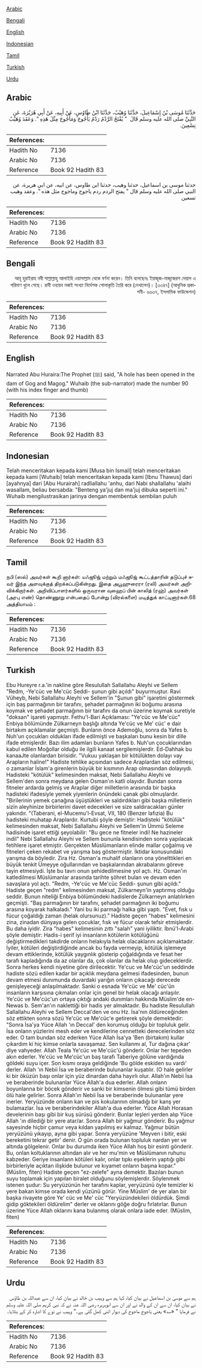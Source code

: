 [Arabic](#arabic)

[Bengali](#bengali)

[English](#english)

[Indonesian](#indonesian)

[Tamil](#tamil)

[Turkish](#turkish)

[Urdu](#urdu)

## Arabic


<div dir="rtl" lang="ar" style={{fontSize:'larger',backgroundColor:'#f8f9fa',padding:20}}>
حَدَّثَنَا مُوسَى بْنُ إِسْمَاعِيلَ، حَدَّثَنَا وُهَيْبٌ، حَدَّثَنَا ابْنُ طَاوُسٍ، عَنْ أَبِيهِ، عَنْ أَبِي هُرَيْرَةَ، عَنِ النَّبِيِّ صلى الله عليه وسلم قَالَ ‏ "‏ يُفْتَحُ الرَّدْمُ رَدْمُ يَأْجُوجَ وَمَأْجُوجَ مِثْلَ هَذِهِ ‏"‏‏.‏ وَعَقَدَ وُهَيْبٌ تِسْعِينَ‏.‏
</div>
<div style={{backgroundColor:'#f8f9fa',padding:20, marginBottom: 10}}><table> <thead> <tr> <th>References:</th> <th></th> </tr> </thead> <tbody><tr><td>Hadith No</td><td>7136</td></tr><tr><td>Arabic No</td><td>7136</td></tr><tr><td>Reference</td><td>Book 92 Hadith 83</td></tr></tbody></table></div>


<div dir="rtl" lang="ar" style={{fontSize:'larger',backgroundColor:'#f8f9fa',padding:20}}>
حدثنا موسى بن اسماعيل، حدثنا وهيب، حدثنا ابن طاوس، عن ابيه، عن ابي هريرة، عن النبي صلى الله عليه وسلم قال " يفتح الردم ردم ياجوج وماجوج مثل هذه ". وعقد وهيب تسعين
</div>
<div style={{backgroundColor:'#f8f9fa',padding:20, marginBottom: 10}}><table> <thead> <tr> <th>References:</th> <th></th> </tr> </thead> <tbody><tr><td>Hadith No</td><td>7136</td></tr><tr><td>Arabic No</td><td>7136</td></tr><tr><td>Reference</td><td>Book 92 Hadith 83</td></tr></tbody></table></div>

## Bengali


<div dir="rtl" lang="bn" style={{fontSize:'larger',backgroundColor:'#f8f9fa',padding:20}}>
আবূ হুরাইরাহ নবী সাল্লাল্লাহু আলাইহি ওয়াসাল্লাম থেকে বর্ণনা করেন। তিনি বলেছেনঃ ইয়াজূজ-মাজূজেরস দেয়াল এ পরিমাণ খুলে গেছে। রাবী ওহায়ব নব্বই সংখ্যা নির্দেশক গোলাকৃতি তৈরি করে (দেখালেন)। [৩৩৪৭] (আধুনিক প্রকাশনী- ৬৬৩৭, ইসলামিক ফাউন্ডেশন)
</div>
<div style={{backgroundColor:'#f8f9fa',padding:20, marginBottom: 10}}><table> <thead> <tr> <th>References:</th> <th></th> </tr> </thead> <tbody><tr><td>Hadith No</td><td>7136</td></tr><tr><td>Arabic No</td><td>7136</td></tr><tr><td>Reference</td><td>Book 92 Hadith 83</td></tr></tbody></table></div>

## English


<div dir="ltr" lang="en" style={{fontSize:'larger',backgroundColor:'#f8f9fa',padding:20}}>
Narrated Abu Huraira:The Prophet (ﷺ) said, "A hole has been opened in the dam of Gog and Magog." Wuhaib (the sub-narrator) made the number 90 (with his index finger and thumb)
</div>
<div style={{backgroundColor:'#f8f9fa',padding:20, marginBottom: 10}}><table> <thead> <tr> <th>References:</th> <th></th> </tr> </thead> <tbody><tr><td>Hadith No</td><td>7136</td></tr><tr><td>Arabic No</td><td>7136</td></tr><tr><td>Reference</td><td>Book 92 Hadith 83</td></tr></tbody></table></div>

## Indonesian


<div dir="ltr" lang="id" style={{fontSize:'larger',backgroundColor:'#f8f9fa',padding:20}}>
Telah menceritakan kepada kami [Musa bin Ismail] telah menceritakan kepada kami [Wuhaib] telah menceritakan kepada kami [Ibnu Thawus] dari [ayahnya] dari [Abu Hurairah] radliallahu 'anhu, dari Nabi shallallahu 'alaihi wasallam, beliau bersabda: "Benteng ya'juj dan ma'juj dibuka seperti ini." Wuhaib mengilustrasikan jarinya dengan membentuk sembilan puluh
</div>
<div style={{backgroundColor:'#f8f9fa',padding:20, marginBottom: 10}}><table> <thead> <tr> <th>References:</th> <th></th> </tr> </thead> <tbody><tr><td>Hadith No</td><td>7136</td></tr><tr><td>Arabic No</td><td>7136</td></tr><tr><td>Reference</td><td>Book 92 Hadith 83</td></tr></tbody></table></div>

## Tamil


<div dir="ltr" lang="ta" style={{fontSize:'larger',backgroundColor:'#f8f9fa',padding:20}}>
நபி (ஸல்) அவர்கள் கூறி னார்கள்: யஃஜூஜ் மற்றும் மஃஜூஜ் கூட்டத்தாரின் தடுப்புச் சுவர் இந்த அளவுக்குத் திறக்கப்படுகின்றது. இதை அபூஹுரைரா (ரலி) அவர்கள் அறிவிக்கிறார்கள். அறிவிப்பாளர்களில் ஒருவரான வுஹைப் பின் காலித் (ரஹ்) அவர்கள் (அரபு எண்) தொண்ணூறு என்பதைப் போன்று (விரல்களை) மடித்துக் காட்டினார்கள்.68 அத்தியாயம் :
</div>
<div style={{backgroundColor:'#f8f9fa',padding:20, marginBottom: 10}}><table> <thead> <tr> <th>References:</th> <th></th> </tr> </thead> <tbody><tr><td>Hadith No</td><td>7136</td></tr><tr><td>Arabic No</td><td>7136</td></tr><tr><td>Reference</td><td>Book 92 Hadith 83</td></tr></tbody></table></div>

## Turkish


<div dir="ltr" lang="tr" style={{fontSize:'larger',backgroundColor:'#f8f9fa',padding:20}}>
Ebu Hureyre r.a.'in nakline göre Resulullah Sallallahu Aleyhi ve Sellem "Redm, -Ye'cüc ve Me'cüc Seddi- şunun gibi açıldı" buyurmuştur. Ravi Vüheyb, Nebi Sallallahu Aleyhi ve Sellem'in "Şunun gibi" işaretini göstermek için baş parmağının bir tarafını, şehadet parmağının iki boğumu arasına koymak ve şehadet parmağının bir tarafını da onun üzerine koymak suretiyle "doksan" işareti yapmıştr. Fethu'l-Bari Açıklaması: "Ye'cüc ve Me'cüc" Enbiya bölümünde Zülkarneyn başlığı altında Ye'cüc ve Me' cüc' e dair birtakım açıklamalar geçmişti. Bunların önce Ademoğlu, sonra da Yafes b. Nuh'un çocukları oldukları ifade edilmişti ve başkaları bunu kesin bir dille ifade etmişlerdir. Bazı ilim adamları bunların Yafes b. Nuh'un çocuklarından kabul edilen Moğollar olduğu ile ilgili kanaat sergilemişlerdir. Ed-Dahhak bu kanaaJte olanlardan birisidir. "Vukuu yaklaşan bir kötülükten dolayı vay Arapların haline!" Hadiste tehlike açısından sadece Araplardan söz edilmesi, o zamanlar İslam'a girenlerin büyük bir kısmının Arap olmasından dolayıydı. Hadisteki "kötülük" kelimesinden maksat, Nebi Sallallahu Aleyhi ve Sellem'den sonra meydana gelen Osman'ın katli olayıdır. Bundan sonra fitneler ardarda gelmiş ve Araplar diğer milletlerin arasında bir başka hadisteki ifadesiyle yemek yiyenlerin önündeki çanak gibi olmuşlardır. "Birilerinin yemek çanağına üşüştükleri ve saldırdıkları gibi başka milletlerin sizin aleyhinize birbirlerini davet edecekleri ve size saldıracakları günler yakındır. "(Taberani, el-Mucemu'l-Evsat, VII, 180 (Benzer lafızia) Bu hadisteki muhatap Araplardır. Kurtubi şöyle demiştir: Hadisteki "kötülük" kelimesinden maksat, Nebi Sallallahu Aleyhi ve Sellem'in Ümmü Seleme hadisinde işaret ettiği şeyolabilir: "Bu gece ne fitneler indi! Ne hazineler indiI" Nebi Sallallahu Aleyhi ve Sellem bununla kendisinden sonra yapılacak fetihlere işaret etmiştir. Gerçekten Müslümanların elinde mallar çoğalmış ve fitneleri çeken rekabet ve yarışma baş göstermiştir. İktidar konusundaki yarışma da böyledir. Zira Hz. Osman'a muhalif olanların ona yönelttikleri en büyük tenkit Ümeyye oğullarından ve başkalarından akrabalarını göreve tayin etmesiydi. İşte bu tavrı onun şehidedilmesine yol açtı. Hz. Osman'ın katledilmesi Müslümanlar arasında tarihte şöhret bulan ve devam eden savaşlara yol açtı. "Redm, -Ye'cüc ve Me'cüc Seddi- şunun gibi açıldı." Hadiste geçen "redm" kelimesinden maksat, Zülkarneyn'in yaptırmış olduğu seddir. Bunun niteliği Enbiya bölümündeki hadislerde Zülkarneyn anlatılırken geçmişti. "Baş parmağının bir tarafını, şehadet parmağının iki boğumu arasına koyarak halkaladı." Yani bu iki parmağı halka gibi yaptı. "Evet, fısk u fücur çoğaldığı zaman (helak olursunuz)." Hadiste geçen "habes" kelimesini zina, zinadan dünyaya gelen çocuklar, fısk ve fücur olarak tefsir etmişlerdir. Bu daha iyidir. Zira "habes" kelimesinin zıttı "salah" yani iyiliktir. İbnü'l-Arabi şöyle demiştir: Hadis-i şerif iyi insanların kötülerin kötülüğünü değiştirmedikleri takdirde onların helakıyla helak olacaklarını açıklamaktadır. İyiler, kötüleri değiştirdiğinde ancak bu fayda vermeyip, kötülük işlemeye devam ettiklerinde, kötülük yaygınlık gösterip çoğaldığında ve fesat her tarafı kapladığında da az olanlar da, çok olanlar da helak olup gideceklerdir. Sonra herkes kendi niyetine göre dirilecektir. Ye'cuc ve Me'cüc'un seddinde hadiste sözü edilen kadar bir açıklık meydana gelmesi ifadesinden, bunun devam etmesi dunımunda duvardaki yarığın onların çıkacağı derecede genişleyeceği anlaşılmaktadır. Sanki o esnada Ye'cüc ve Me' cüc'ün insanların karşısına çıkmaları onlar için genel bir helak olacağı anlaşılır. Ye'cüc ve Me'cüc'un ortaya çıktığı andaki dunımları hakkında Müslim'de en-Newas b. Sem'an'ın naklettiği bir hadis yer almaktadır. Bu hadiste Resulullah Sallallahu Aleyhi ve Sellem Deccal'den ve onu Hz. İsa'nın öldüreceğinden söz ettikten sonra sözü Ye'cüc ve Me'cüc'e getirerek şöyle demektedir: "Sonra İsa'ya Yüce Allah 'ın Deccal' den korumuş olduğu bir topluluk gelir. İsa onlann yüzlerini mesh eder ve kendilerine cennetteki derecelerinden söz eder. O tam bundan söz ederken Yüce Allah İsa'ya 'Ben (birtakım) kullar çıkardım ki hiç kimse onlarla savaşamaz. Sen kullanmı al, Tur dağına çıkar' diye vahyeder. Allah Teala Ye'cüc ve Me'cüc'ü gönderir. Onlar her tepeden akın ederler. Ye'cüc ve Me'cüc'un baş tarafı Taberiye gölüne vardığında göldeki suyu içer. Son kısmı oraya geldiğinde 'Bu gölde eskiden su vardı' derler. Allah 'ın Nebii İsa ve beraberinde bulunanlar kuşatılır. (O hale gelirler ki bir öküzün başı onlar için yüz dinardan daha hayırlı olur. Allah'ın Nebii İsa ve beraberinde bulunanlar Yüce Allah'a dua ederler. Allah onlann boyunlanna bir böcek gönderir ve sanki bir kimsenin ölmesi gibi tümü birden ölü hale gelirler. Sonra Allah'ın Nebii İsa ve beraberinde bulunanlar yere inerler. Yeryüzünde onlann kan ve pis kokulannın olmadığı bir kanş yer bulamazlar. İsa ve beraberindekiler Allah'a dua ederler. Yüce Allah Horasan develerinin başı gibi bir kuş sürüsü gönderir. Bunlar leşleri yerden alıp Yüce Allah 'ın dilediği bir yere atar/ar. Sonra Allah bir yağmur gönderir. Bu yağmur sayesinde hiçbir çamur veya kıldan yapılmış ev kalmaz. Yağmur bütün yeryüzünü yıkayıp, ayna gibi yapar. Sonra yeryüzüne 'Meyven i bitir, eski bereketini tekrar getir' denir. O gün orada bulunan topluluk nardan yer ve altında gölgelenir. Onlar bu durumda iken Yüce Allah hoş bir esinti gönderir. Bu, onlan koltuklannın altından alır ve her mu'min ve Müslümanın ruhunu kabzeder. Geriye insanlann kötüleri kalır, onlar tıpkı eşeklerin yaptığı gibi birbirleriyle açıktan ilişkide bulunur ve kıyamet onlann başına kopar."(Müslim, fiten) Hadiste geçen "ez-zelefe" ayna demektir. Bazıları bunun suyu toplamak için yapılan biralet olduğunu söylemişlerdir. Söylenmek istenen şudur: Su yeryüzünün her tarafını kaplar, yeryüzünü öyle temizler ki yere bakan kimse orada kendi yüzünü görür. Yine Müslim' de yer alan bir başka rivayete göre Ye' cüc ve Me' cüc "Yeryüzündekileri öldürdük. Şimdi gidip göktekileri öldürelim" derler ve oklarını göğe doğru fırlatırlar. Bunun üzerine Yüce Allah oklarını kana bulanmış olarak onlara iade eder. (Müslim, fiten)
</div>
<div style={{backgroundColor:'#f8f9fa',padding:20, marginBottom: 10}}><table> <thead> <tr> <th>References:</th> <th></th> </tr> </thead> <tbody><tr><td>Hadith No</td><td>7136</td></tr><tr><td>Arabic No</td><td>7136</td></tr><tr><td>Reference</td><td>Book 92 Hadith 83</td></tr></tbody></table></div>

## Urdu


<div dir="rtl" lang="ur" style={{fontSize:'larger',backgroundColor:'#f8f9fa',padding:20}}>
ہم سے موسیٰ بن اسماعیل نے بیان کیا، کہا ہم سے وہیب بن خالد نے بیان کیا، ان سے عبداللہ بن طاؤس نے بیان کیا، ان سے ان کے والد نے اور ان سے ابوہریرہ رضی اللہ عنہ نے کہ نبی کریم صلی اللہ علیہ وسلم نے فرمایا ” «سد» یعنی یاجوج ماجوج کی دیوار اتنی کھل گئی ہے۔“ وہیب نے نوے کا اشارہ کر کے بتلایا۔
</div>
<div style={{backgroundColor:'#f8f9fa',padding:20, marginBottom: 10}}><table> <thead> <tr> <th>References:</th> <th></th> </tr> </thead> <tbody><tr><td>Hadith No</td><td>7136</td></tr><tr><td>Arabic No</td><td>7136</td></tr><tr><td>Reference</td><td>Book 92 Hadith 83</td></tr></tbody></table></div>
